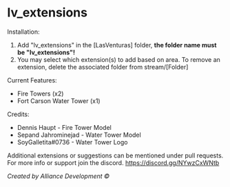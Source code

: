 # lv_extensions

Installation:

1) Add "lv_extensions" in the [LasVenturas] folder, **the folder name must be "lv_extensions"!**
2) You may select which extension(s) to add based on area. To remove an extension, delete the associated folder from stream/[Folder]

Current Features:
- Fire Towers (x2)
- Fort Carson Water Tower (x1)

Credits:
- Dennis Haupt - Fire Tower Model
- Sepand Jahrominejad - Water Tower Model
- SoyGalletita#0736 - Water Tower Logo

Additional extensions or suggestions can be mentioned under pull requests. 
For more info or support join the discord.
https://discord.gg/NYwzCxWNtb

*Created by Alliance Development ©*
